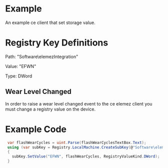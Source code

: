 #  Example
An example ce client that set storage value. 

# Registry Key Definitions
Path: "Software\elemezIntegration"

Value: "EFWN"

Type: DWord

## Wear Level Changed
In order to raise a wear level changed event to the ce elemez client you must change a registry value on the device. 

# Example Code
``` c#
 var flashWearCycles = uint.Parse(flashWearCyclesTextBox.Text);
 using (var subKey = Registry.LocalMachine.CreateSubKey(@"Software\elemezIntegration\"))
 {
   subKey.SetValue("EFWN", flashWearCycles, RegistryValueKind.DWord);
 }
```        
